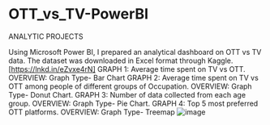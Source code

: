 # OTT_vs_TV-PowerBI
ANALYTIC PROJECTS

Using Microsoft Power BI, I prepared an analytical dashboard on OTT vs TV data. The dataset was downloaded in Excel format through Kaggle. [https://lnkd.in/eZvxe4rN]
GRAPH 1: Average time spent on TV vs OTT.
OVERVIEW: Graph Type- Bar Chart
GRAPH 2: Average time spent on TV vs OTT among people of different groups of Occupation.
OVERVIEW: Graph Type- Donut Chart.
GRAPH 3: Number of data collected from each age group.
OVERVIEW: Graph Type- Pie Chart.
GRAPH 4: Top 5 most preferred OTT platforms.
OVERVIEW: Graph Type- Treemap
![image](https://github.com/user-attachments/assets/954ecd75-19f2-4303-a45b-9b5e6541a1b9)
